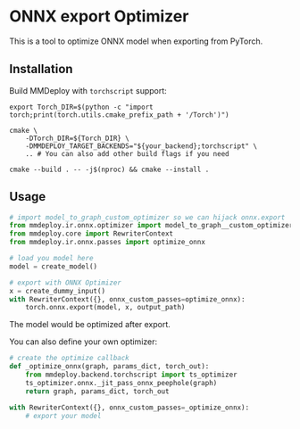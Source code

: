 # ONNX export Optimizer

This is a tool to optimize ONNX model when exporting from PyTorch.

## Installation

Build MMDeploy with `torchscript` support:

```shell
export Torch_DIR=$(python -c "import torch;print(torch.utils.cmake_prefix_path + '/Torch')")

cmake \
    -DTorch_DIR=${Torch_DIR} \
    -DMMDEPLOY_TARGET_BACKENDS="${your_backend};torchscript" \
    .. # You can also add other build flags if you need

cmake --build . -- -j$(nproc) && cmake --install .
```

## Usage

```python
# import model_to_graph_custom_optimizer so we can hijack onnx.export
from mmdeploy.ir.onnx.optimizer import model_to_graph__custom_optimizer # noqa
from mmdeploy.core import RewriterContext
from mmdeploy.ir.onnx.passes import optimize_onnx

# load you model here
model = create_model()

# export with ONNX Optimizer
x = create_dummy_input()
with RewriterContext({}, onnx_custom_passes=optimize_onnx):
    torch.onnx.export(model, x, output_path)
```

The model would be optimized after export.

You can also define your own optimizer:

```python
# create the optimize callback
def _optimize_onnx(graph, params_dict, torch_out):
    from mmdeploy.backend.torchscript import ts_optimizer
    ts_optimizer.onnx._jit_pass_onnx_peephole(graph)
    return graph, params_dict, torch_out

with RewriterContext({}, onnx_custom_passes=_optimize_onnx):
    # export your model
```
